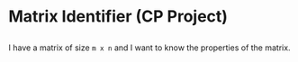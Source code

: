 # Matrix Identifier (CP Project)

##

I have a matrix of size `m x n` and I want to know the properties of the matrix.
